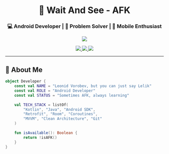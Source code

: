 <h1 align="center">👋 Wait And See - AFK</h1>
<h3 align="center">💻 Android Developer | 🎯 Problem Solver | 📱 Mobile Enthusiast</h3>

<p align="center">
  <img src="https://readme-typing-svg.herokuapp.com?font=Fira+Code&size=24&duration=4000&color=00FF80&center=true&vCenter=true&width=500&lines=Sometimes+waiting...;Sometimes+coding...;Always+learning+💫" />
</p>

<p align="center">
  <a href="https://t.me/@WaitAndSee_5">
    <img src="https://img.shields.io/badge/Telegram-2CA5E0?style=for-the-badge&logo=telegram&logoColor=white" />
  </a>
  <a href="mailto:b_banni@inbox.ru">
    <img src="https://img.shields.io/badge/Gmail-D14836?style=for-the-badge&logo=gmail&logoColor=white" />
  </a>
  <a href="https://leetcode.com/[[YOUR_LEETCODE]](https://leetcode.com/u/L_E_L_I_K/)/">
    <img src="https://img.shields.io/badge/LeetCode-FFA116?style=for-the-badge&logo=leetcode&logoColor=black" />
  </a>
</p>

---

## 🚀 About Me

```kotlin
object Developer {
    const val NAME = "Leonid Vorobev, but you can just say Lelik"
    const val ROLE = "Android Developer"
    const val STATUS = "Sometimes AFK, always learning"
    
    val TECH_STACK = listOf(
        "Kotlin", "Java", "Android SDK",
        "Retrofit", "Room", "Coroutines",
        "MVVM", "Clean Architecture", "Git"
    )
    
    fun isAvailable(): Boolean {
        return !isAFK()
    }
}
